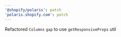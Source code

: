 ```yaml
---
'@shopify/polaris': patch
'polaris.shopify.com': patch
---
```


Refactored `Columns` `gap` to use `getResponsiveProps` util
